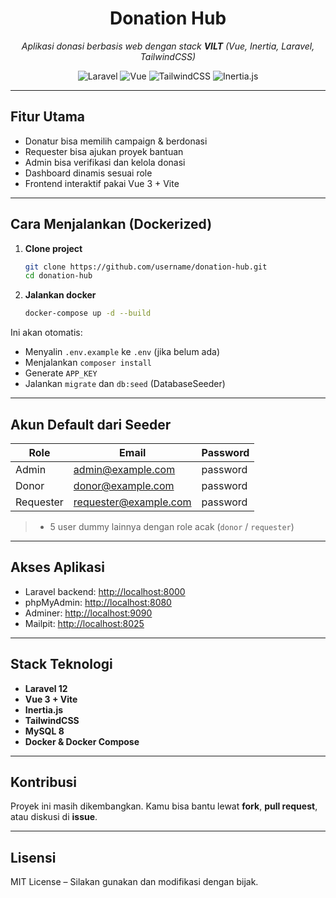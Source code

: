 <div align="center">
  <h1>Donation Hub</h1>
  <p><em>Aplikasi donasi berbasis web dengan stack <b>VILT</b> (Vue, Inertia, Laravel, TailwindCSS)</em></p>

  <img src="https://img.shields.io/badge/Laravel-12-red?logo=laravel" alt="Laravel" />
  <img src="https://img.shields.io/badge/Vue-3-42b883?logo=vue.js" alt="Vue" />
  <img src="https://img.shields.io/badge/TailwindCSS-3-38bdf8?logo=tailwindcss" alt="TailwindCSS" />
  <img src="https://img.shields.io/badge/Inertia.js-1.0-8a4d76?logo=inertia" alt="Inertia.js" />
</div>

---

## Fitur Utama

-   Donatur bisa memilih campaign & berdonasi
-   Requester bisa ajukan proyek bantuan
-   Admin bisa verifikasi dan kelola donasi
-   Dashboard dinamis sesuai role
-   Frontend interaktif pakai Vue 3 + Vite

---

## Cara Menjalankan (Dockerized)

1. **Clone project**

    ```bash
    git clone https://github.com/username/donation-hub.git
    cd donation-hub
    ```

2. **Jalankan docker**
    ```bash
    docker-compose up -d --build
    ```

Ini akan otomatis:

-   Menyalin `.env.example` ke `.env` (jika belum ada)
-   Menjalankan `composer install`
-   Generate `APP_KEY`
-   Jalankan `migrate` dan `db:seed` (DatabaseSeeder)

---

## Akun Default dari Seeder

| Role      | Email                 | Password |
| --------- | --------------------- | -------- |
| Admin     | admin@example.com     | password |
| Donor     | donor@example.com     | password |
| Requester | requester@example.com | password |

> -   5 user dummy lainnya dengan role acak (`donor` / `requester`)

---

## Akses Aplikasi

-   Laravel backend: [http://localhost:8000](http://localhost)
-   phpMyAdmin: [http://localhost:8080](http://localhost:8080)
-   Adminer: [http://localhost:9090](http://localhost:9090)
-   Mailpit: [http://localhost:8025](http://localhost:8025)

---

## Stack Teknologi

<ul>
  <li><b>Laravel 12</b></li>
  <li><b>Vue 3 + Vite</b></li>
  <li><b>Inertia.js</b></li>
  <li><b>TailwindCSS</b></li>
  <li><b>MySQL 8</b></li>
  <li><b>Docker & Docker Compose</b></li>
</ul>

---

## Kontribusi

Proyek ini masih dikembangkan. Kamu bisa bantu lewat <b>fork</b>, <b>pull request</b>, atau diskusi di <b>issue</b>.

---

## Lisensi

MIT License – Silakan gunakan dan modifikasi dengan bijak.
